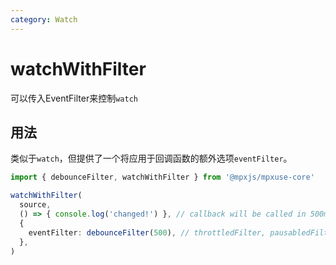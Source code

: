 ```yaml
---
category: Watch
---
```


# watchWithFilter

可以传入EventFilter来控制`watch` 

## 用法

类似于`watch`，但提供了一个将应用于回调函数的额外选项`eventFilter`。

```ts
import { debounceFilter, watchWithFilter } from '@mpxjs/mpxuse-core'

watchWithFilter(
  source,
  () => { console.log('changed!') }, // callback will be called in 500ms debounced manner
  {
    eventFilter: debounceFilter(500), // throttledFilter, pausabledFilter or custom filters
  },
)
```
